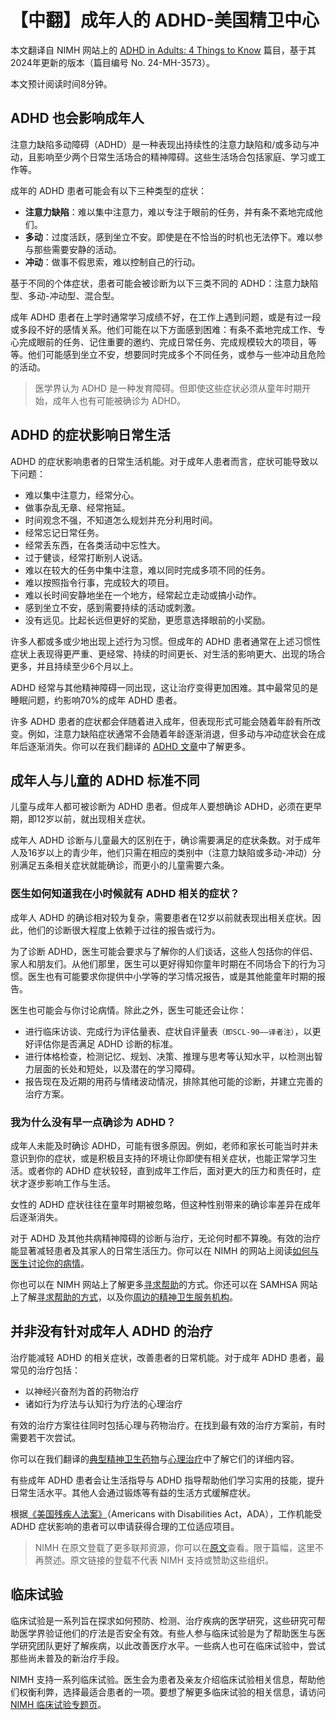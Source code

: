 # 【中翻】成年人的 ADHD-美国精卫中心

本文翻译自 NIMH 网站上的 [ADHD in Adults: 4 Things to Know](https://www.nimh.nih.gov/health/publications/adhd-what-you-need-to-know) 篇目，基于其2024年更新的版本（篇目编号 No. 24-MH-3573）。

本文预计阅读时间8分钟。

## ADHD 也会影响成年人

注意力缺陷多动障碍（ADHD）是一种表现出持续性的注意力缺陷和/或多动与冲动，且影响至少两个日常生活场合的精神障碍。这些生活场合包括家庭、学习或工作等。

成年的 ADHD 患者可能会有以下三种类型的症状：

- **注意力缺陷**：难以集中注意力，难以专注于眼前的任务，并有条不紊地完成他们。
- **多动**：过度活跃，感到坐立不安。即使是在不恰当的时机也无法停下。难以参与那些需要安静的活动。
- **冲动**：做事不假思索，难以控制自己的行动。

基于不同的个体症状，患者可能会被诊断为以下三类不同的 ADHD：注意力缺陷型、多动-冲动型、混合型。

成年 ADHD 患者在上学时通常学习成绩不好，在工作上遇到问题，或是有过一段或多段不好的感情关系。他们可能在以下方面感到困难：有条不紊地完成工作、专心完成眼前的任务、记住重要的邀约、完成日常任务、完成规模较大的项目，等等。他们可能感到坐立不安，想要同时完成多个不同任务，或参与一些冲动且危险的活动。

> 医学界认为 ADHD 是一种发育障碍。但即使这些症状必须从童年时期开始，成年人也有可能被确诊为 ADHD。

## ADHD 的症状影响日常生活

ADHD 的症状影响患者的日常生活机能。对于成年人患者而言，症状可能导致以下问题：

- 难以集中注意力，经常分心。
- 做事杂乱无章、经常拖延。
- 时间观念不强，不知道怎么规划并充分利用时间。
- 经常忘记日常任务。
- 经常丢东西，在各类活动中忘性大。
- 过于健谈，经常打断别人说话。
- 难以在较大的任务中集中注意，难以同时完成多项不同的任务。
- 难以按照指令行事，完成较大的项目。
- 难以长时间安静地坐在一个地方，经常起立走动或搞小动作。
- 感到坐立不安，感到需要持续的活动或刺激。
- 没有远见。比起长远但更好的奖励，更愿意选择眼前的小奖励。

许多人都或多或少地出现上述行为习惯。但成年的 ADHD 患者通常在上述习惯性症状上表现得更严重、更经常、持续的时间更长、对生活的影响更大、出现的场合更多，并且持续至少6个月以上。

ADHD 经常与其他精神障碍一同出现，这让治疗变得更加困难。其中最常见的是睡眠问题，约影响70%的成年 ADHD 患者。

许多 ADHD 患者的症状都会伴随着进入成年，但表现形式可能会随着年龄有所改变。例如，注意力缺陷症状通常不会随着年龄逐渐消退，但多动与冲动症状会在成年后逐渐消失。你可以在我们翻译的 [ADHD 文章](./ADHD.md)中了解更多。

## 成年人与儿童的 ADHD 标准不同

儿童与成年人都可被诊断为 ADHD 患者。但成年人要想确诊 ADHD，必须在更早期，即12岁以前，就出现相关症状。

成年人 ADHD 诊断与儿童最大的区别在于，确诊需要满足的症状条数。对于成年人及16岁以上的青少年，他们只需在相应的类别中（注意力缺陷或多动-冲动）分别满足五条相关症状就能确诊，而更小的儿童需要六条。

### 医生如何知道我在小时候就有 ADHD 相关的症状？

成年人 ADHD 的确诊相对较为复杂，需要患者在12岁以前就表现出相关症状。因此，他们的诊断很大程度上依赖于过往的报告或行为。

为了诊断 ADHD，医生可能会要求与了解你的人们谈话，这些人包括你的伴侣、家人和朋友们。从他们那里，医生可以更好得知你童年时期在不同场合下的行为习惯。医生也有可能要求你提供中小学等的学习情况报告，或是其他能童年时期的报告。

医生也可能会与你讨论病情。除此之外，医生可能还会让你：

- 进行临床访谈、完成行为评估量表、症状自评量表`（即SCL-90——译者注）`，以更好评估你是否满足 ADHD 诊断的标准。
- 进行体格检查，检测记忆、规划、决策、推理与思考等认知水平，以检测出智力层面的长处和短处，以及潜在的学习障碍。
- 报告现在及近期的用药与情绪波动情况，排除其他可能的诊断，并建立完善的治疗方案。

### 我为什么没有早一点确诊为 ADHD？

成年人未能及时确诊 ADHD，可能有很多原因。例如，老师和家长可能当时并未意识到你的症状，或是积极且支持的环境让你即使有相关症状，也能正常学习生活。或者你的 ADHD 症状较轻，直到成年工作后，面对更大的压力和责任时，症状才逐步影响工作与生活。

女性的 ADHD 症状往往在童年时期被忽略，但这种性别带来的确诊率差异在成年后逐渐消失。

对于 ADHD 及其他共病精神障碍的诊断与治疗，无论何时都不算晚。有效的治疗能显著减轻患者及其家人的日常生活压力。你可以在 NIMH 的网站上阅读[如何与医生讨论你的病情](https://www.nimh.nih.gov/health/publications/tips-for-talking-with-your-health-care-provider)。

你也可以在 NIMH 网站上了解更多[寻求帮助](https://www.nimh.nih.gov/health/find-help)的方式。你还可以在 SAMHSA 网站上了解[寻求帮助的方式](https://www.samhsa.gov/find-support)，以及你[周边的精神卫生服务机构](https://findtreatment.samhsa.gov/)。

## 并非没有针对成年人 ADHD 的治疗

治疗能减轻 ADHD 的相关症状，改善患者的日常机能。对于成年 ADHD 患者，最常见的治疗包括：

- 以神经兴奋剂为首的药物治疗
- 诸如行为疗法与认知行为疗法的心理治疗

有效的治疗方案往往同时包括心理与药物治疗。在找到最有效的治疗方案前，有时需要若干次尝试。

你可以在我们翻译的[典型精神卫生药物](./Medications.md)与[心理治疗](./Psychotherapies.md)中了解它们的详细内容。

有些成年 ADHD 患者会让生活指导与 ADHD 指导帮助他们学习实用的技能，提升日常生活水平。其他人会通过锻炼等有益的生活方式缓解症状。

根据[《美国残疾人法案》](https://www.ada.gov/)（Americans with Disabilities Act，ADA），工作机能受 ADHD 症状影响的患者可以申请获得合理的工位适应项目。

> NIMH 在原文登载了更多联邦资源，你可以在[原文](https://www.nimh.nih.gov/health/publications/adhd-what-you-need-to-know)查看。限于篇幅，这里不再赘述。原文链接的登载不代表 NIMH 支持或赞助这些组织。

## 临床试验

临床试验是一系列旨在探求如何预防、检测、治疗疾病的医学研究，这些研究可帮助医学界验证他们的疗法是否安全有效。有些人参与临床试验是为了帮助医生与医学研究团队更好了解疾病，以此改善医疗水平。一些病人也可在临床试验中，尝试那些尚未普及的新治疗手段。

NIMH 支持一系列临床试验。医生会为患者及亲友介绍临床试验相关信息，帮助他们权衡利弊，选择最适合患者的一项。要想了解更多临床试验的相关信息，请访问 [NIMH 临床试验专题页](https://www.nimh.nih.gov/health/trials)。
